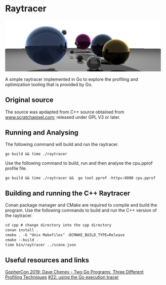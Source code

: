 # Raytracer
 
![alt text](https://github.com/donohutcheon/raytracer/blob/master/docs/example.png "Example scene")

A simple raytracer implemented in Go to explore the profiling and optimization tooling that is provided by Go.

## Original source

The source was apdapted from C++ source obtained from www.scratchapixel.com; released under GPL V3 or later.

## Running and Analysing

The following command will build and run the raytracer.
```
go build && time ./raytracer
```

Use the following command to build, run and then analyse the cpu.pprof profile file.
```
go build && time ./raytracer &&  go tool pprof -http=:8080 cpu.pprof
```

## Building and running the C++ Raytracer

Conan package manager and CMake are required to compile and build the program.
Use the following commands to build and run the C++ version of the raytracer.
```
cd cpp # change directory into the cpp directory
conan install .
cmake . -G "Unix Makefiles" -DCMAKE_BUILD_TYPE=Release
cmake --build .
time bin/raytracer ../scene.json 
```

## Useful resources and links

[GopherCon 2019: Dave Cheney - Two Go Programs, Three Different Profiling Techniques](https://youtu.be/nok0aYiGiYA)
[#22: using the Go execution tracer](https://www.youtube.com/watch?v=ySy3sR1LFCQ) 
